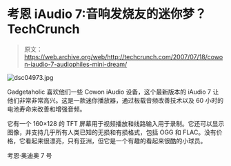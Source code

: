 # 考恩 iAudio 7:音响发烧友的迷你梦？TechCrunch

> 原文：<https://web.archive.org/web/http://techcrunch.com/2007/07/18/cowon-iaudio-7-audiophiles-mini-dream/>

![dsc04973.jpg](img/6efd8ab3c3644f91a40761760eac93fc.png)

Gadgetaholic 喜欢他们一些 Cowon iAudio 设备，这个最新版本的 iAudio 7 让他们非常非常高兴。这是一款迷你播放器，通过板载音频改善技术以及 60 小时的电池寿命来改善和增强音频。

它有一个 160×128 的 TFT 屏幕用于视频播放和线路输入用于录制。它还可以显示图像，并支持几乎所有人类已知的无损和有损格式，包括 OGG 和 FLAC。没有价格，它看起来很漂亮，只有亚洲，但它是一个有趣的看起来很酷的小球员。

考恩·奥迪奥 7 号